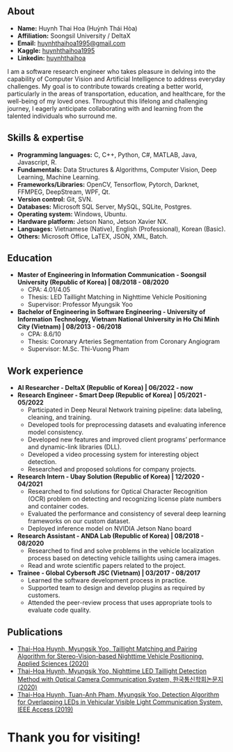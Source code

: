 ## About 

- **Name:** Huynh Thai Hoa (Huỳnh Thái Hòa)
- **Affiliation:** Soongsil University / DeltaX
- **Email:** huynhthaihoa1995@gmail.com
- **Kaggle:** [huynhthaihoa1995](https://www.kaggle.com/huynhthaihoa1995)
- **Linkedin:** [huynhthaihoa](https://www.linkedin.com/in/huynhthaihoa/)

I am a software research engineer who takes pleasure in delving into the capability of Computer Vision and Artificial Intelligence to address everyday challenges. My goal is to contribute towards creating a better world, particularly in the areas of transportation, education, and healthcare, for the well-being of my loved ones. Throughout this lifelong and challenging journey, I eagerly anticipate collaborating with and learning from the talented individuals who surround me.

## Skills & expertise

- **Programming languages:** C, C++, Python, C#, MATLAB, Java, Javascript, R.
- **Fundamentals:** Data Structures & Algorithms, Computer Vision, Deep Learning, Machine Learning.
- **Frameworks/Libraries:** OpenCV, Tensorflow, Pytorch, Darknet, FFMPEG, DeepStream, WPF, Qt.
- **Version control:** Git, SVN.
- **Databases:** Microsoft SQL Server, MySQL, SQLite, Postgres.
- **Operating system:** Windows, Ubuntu.
- **Hardware platform:** Jetson Nano, Jetson Xavier NX.
- **Languages:** Vietnamese (Native), English (Professional), Korean (Basic).
- **Others:** Microsoft Office, LaTEX, JSON, XML, Batch.

## Education
- **Master of Engineering in Information Communication - Soongsil University (Republic of Korea) | 08/2018 - 08/2020**
  - CPA: 4.01/4.05
  - Thesis: LED Taillight Matching in Nighttime Vehicle Positioning
  - Supervisor: Professor Myungsik Yoo
- **Bachelor of Engineering in Software Engineering - University of Information Technology, Vietnam National University in Ho Chi Minh City (Vietnam) | 08/2013 - 06/2018**
  - CPA: 8.6/10
  - Thesis: Coronary Arteries Segmentation from Coronary Angiogram
  - Supervisor: M.Sc. Thi-Vuong Pham

## Work experience
- **AI Researcher - DeltaX (Republic of Korea) | 06/2022 - now**
- **Research Engineer - Smart Deep (Republic of Korea) | 05/2021 - 05/2022**
  - Participated in Deep Neural Network training pipeline: data labeling, cleaning, and training.
  - Developed tools for preprocessing datasets and evaluating inference model consistency.
  - Developed new features and improved client programs’ performance and dynamic-link
libraries (DLL).
  - Developed a video processing system for interesting object detection.
  - Researched and proposed solutions for company projects.
- **Research Intern - Ubay Solution (Republic of Korea) | 12/2020 - 04/2021**
  - Researched to find solutions for Optical Character Recognition (OCR) problem on detecting
and recognizing license plate numbers and container codes.
  - Evaluated the performance and consistency of several deep learning frameworks on our
custom dataset.
  - Deployed inference model on NVIDIA Jetson Nano board
- **Research Assistant  - ANDA Lab (Republic of Korea) | 08/2018 - 08/2020**
  - Researched to find and solve problems in the vehicle localization process based on detecting vehicle taillights using camera images.
  - Read and wrote scientific papers related to the project.
- **Trainee - Global Cybersoft JSC (Vietnam) | 03/2017 - 08/2017**
  - Learned the software development process in practice.
  - Supported team to design and develop plugins as required by customers.
  - Attended the peer-review process that uses appropriate tools to evaluate code quality.
 
 ## Publications
- [Thai-Hoa Huynh, Myungsik Yoo, Taillight Matching and Pairing Algorithm for Stereo-Vision-based Nighttime Vehicle Positioning, Applied Sciences (2020)](https://www.mdpi.com/2076-3417/10/19/6800)
- [Thai-Hoa Huynh, Myungsik Yoo, Nighttime LED Taillight Detection Method with Optical Camera Communication System, 한국통신학회논문지 (2020)](https://www.dbpia.co.kr/journal/articleDetail?nodeId=NODE10440000)
- [Thai-Hoa Huynh, Tuan-Anh Pham, Myungsik Yoo, Detection Algorithm for Overlapping LEDs in Vehicular Visible Light Communication System, IEEE Access (2019)](https://ieeexplore.ieee.org/document/8792184)

# Thank you for visiting!
